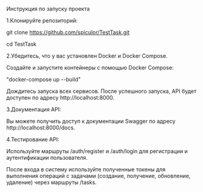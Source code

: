 Инструкция по запуску проекта

1.Клонируйте репозиторий:

git clone https://github.com/spiculor/TestTask.git

cd TestTask

2.Убедитесь, что у вас установлен Docker и Docker Compose.

Создайте и запустите контейнеры с помощью Docker Compose:

"docker-compose up --build"

Дождитесь запуска всех сервисов. После успешного запуска, API будет доступен по адресу http://localhost:8000.

3.Документация API:

Вы можете получить доступ к документации Swagger по адресу http://localhost:8000/docs.

4.Тестирование API:

Используйте маршруты /auth/register и /auth/login для регистрации и аутентификации пользователя.

После входа в систему используйте полученные токены для выполнения операций с задачами (создание, получение, обновление, удаление) через маршруты /tasks.
